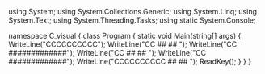 using System;
using System.Collections.Generic;
using System.Linq;
using System.Text;
using System.Threading.Tasks;
using static System.Console;

namespace C_visual
{
    class Program
    {
        static void Main(string[] args)
        {
            WriteLine("CCCCCCCCCC");
            WriteLine("CC                    ##   ##   ");
            WriteLine("CC                 #############");
            WriteLine("CC                    ##   ##   ");
            WriteLine("CC                 #############");
            WriteLine("CCCCCCCCCC            ##   ##   ");
            ReadKey();
        }
    }
}
